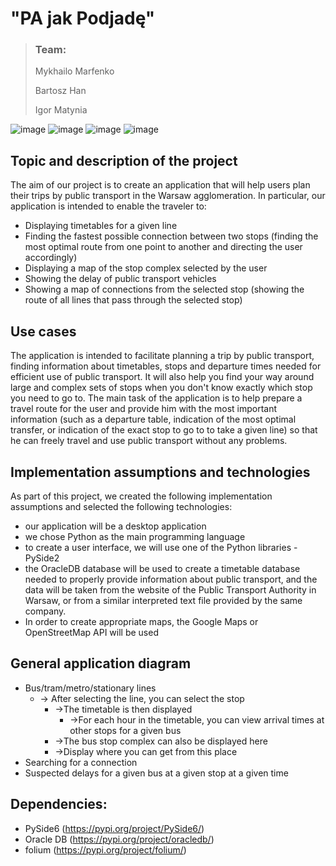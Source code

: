 # "PA jak Podjadę"

> ### Team:
> Mykhailo Marfenko
>
> Bartosz Han 
>
> Igor Matynia

![image](https://github.com/user-attachments/assets/cd082db1-7787-4abf-ae07-515277be6160)
![image](https://github.com/user-attachments/assets/f151c2bb-d4a4-49df-8e7b-affae57bd0e0)
![image](https://github.com/user-attachments/assets/660e20e2-073d-4ebc-aa6b-4af84bf05eaf)
![image](https://github.com/user-attachments/assets/df403042-ed6f-4865-aa7f-224cf8b5def9)


## Topic and description of the project
The aim of our project is to create an application that will help users plan their trips by public transport in the Warsaw agglomeration. In particular, our application is intended to enable the traveler to:
  - Displaying timetables for a given line
  - Finding the fastest possible connection between two stops (finding the most optimal route from one point to another and directing the user accordingly)
  - Displaying a map of the stop complex selected by the user
  - Showing the delay of public transport vehicles
  - Showing a map of connections from the selected stop (showing the route of all lines that pass through the selected stop)

## Use cases

The application is intended to facilitate planning a trip by public transport, finding information about timetables, stops and departure times needed for efficient use of public transport. It will also help you find your way around large and complex sets of stops when you don't know exactly which stop you need to go to. The main task of the application is to help prepare a travel route for the user and provide him with the most important information (such as a departure table, indication of the most optimal transfer, or indication of the exact stop to go to to take a given line) so that he can freely travel and use public transport without any problems.

## Implementation assumptions and technologies

As part of this project, we created the following implementation assumptions and selected the following technologies:
- our application will be a desktop application
- we chose Python as the main programming language
- to create a user interface, we will use one of the Python libraries - PySide2
- the OracleDB database will be used to create a timetable database needed to properly provide information about public transport, and the data will be taken from the website of the Public Transport Authority in Warsaw, or from a similar interpreted text file provided by the same company.
- In order to create appropriate maps, the Google Maps or OpenStreetMap API will be used

## General application diagram
- Bus/tram/metro/stationary lines
     - -> After selecting the line, you can select the stop
         - ->The timetable is then displayed
             - ->For each hour in the timetable, you can view arrival times at other stops for a given bus
         - ->The bus stop complex can also be displayed here
         - ->Display where you can get from this place
- Searching for a connection
- Suspected delays for a given bus at a given stop at a given time

## Dependencies:

- PySide6 (https://pypi.org/project/PySide6/)
- Oracle DB (https://pypi.org/project/oracledb/)
- folium (https://pypi.org/project/folium/)
